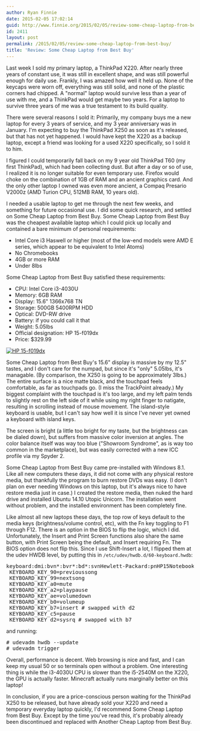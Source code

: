 ```yaml
---
author: Ryan Finnie
date: 2015-02-05 17:02:14
guid: http://www.finnie.org/2015/02/05/review-some-cheap-laptop-from-best-buy/
id: 2411
layout: post
permalink: /2015/02/05/review-some-cheap-laptop-from-best-buy/
title: 'Review: Some Cheap Laptop from Best Buy'
---
```

Last week I sold my primary laptop, a ThinkPad X220. After nearly three years of constant use, it was still in excellent shape, and was still powerful enough for daily use. Frankly, I was amazed how well it held up. None of the keycaps were worn off, everything was still solid, and none of the plastic corners had chipped. A "normal" laptop would survive less than a year of use with me, and a ThinkPad would get maybe two years. For a laptop to survive three years of me was a true testament to its build quality.

There were several reasons I sold it: Primarily, my company buys me a new laptop for every 3 years of service, and my 3 year anniversary was in January. I'm expecting to buy the ThinkPad X250 as soon as it's released, but that has not yet happened. I would have kept the X220 as a backup laptop, except a friend was looking for a used X220 specifically, so I sold it to him.

I figured I could temporarily fall back on my 9 year old ThinkPad T60 (my first ThinkPad), which had been collecting dust. But after a day or so of use, I realized it is no longer suitable for even temporary use. Firefox would choke on the combination of 1GB of RAM and an ancient graphics card. And the only other laptop I owned was even more ancient, a Compaq Presario V2000z (AMD Turion CPU, 512MB RAM, 10 years old).

I needed a usable laptop to get me through the next few weeks, and something for future occasional use. I did some quick research, and settled on Some Cheap Laptop from Best Buy. Some Cheap Laptop from Best Buy was the cheapest available laptop which I could pick up locally and contained a bare minimum of personal requirements:

  * Intel Core i3 Haswell or higher (most of the low-end models were AMD E series, which appear to be equivalent to Intel Atoms)
  * No Chromebooks
  * 4GB or more RAM
  * Under 8lbs

Some Cheap Laptop from Best Buy satisfied these requirements:

  * CPU: Intel Core i3-4030U
  * Memory: 6GB RAM
  * Display: 15.6" 1366x768 TN
  * Storage: 500GB 5400RPM HDD
  * Optical: DVD-RW drive
  * Battery: if you could call it that
  * Weight: 5.05lbs
  * Official designation: HP 15-f019dx
  * Price: $329.99

[<img src="/blog-media/2015/02/quiwoo-760-1024x768.jpg" alt="HP 15-f019dx" width="788" height="591" class="aligncenter size-large wp-image-2415" srcset="/blog-media/2015/02/quiwoo-760-1024x768.jpg 1024w, /blog-media/2015/02/quiwoo-760-300x225.jpg 300w, /blog-media/2015/02/quiwoo-760-788x591.jpg 788w" sizes="(max-width: 788px) 100vw, 788px" />](/blog-media/2015/02/quiwoo-760.jpg)

Some Cheap Laptop from Best Buy's 15.6" display is massive by my 12.5" tastes, and I don't care for the numpad, but since it's "only" 5.05lbs, it's managable. (By comparison, the X250 is going to be approximately 3lbs.) The entire surface is a nice matte black, and the touchpad feels comfortable, as far as touchpads go. (I miss the TrackPoint already.) My biggest complaint with the touchpad is it's too large, and my left palm tends to slightly rest on the left side of it while using my right finger to natigate, resulting in scrolling instead of mouse movement. The island-style keyboard is usable, but I can't say how well it is since I've never yet owned a keyboard with island keys.

The screen is bright (a little too bright for my taste, but the brightness can be dialed down), but suffers from massive color inversion at angles. The color balance itself was way too blue ("Showroom Syndrome", as is way too common in the marketplace), but was easily corrected with a new ICC profile via my Spyder 2.

Some Cheap Laptop from Best Buy came pre-installed with Windows 8.1. Like all new computers these days, it did not come with any physical restore media, but thankfully the program to burn restore DVDs was easy. (I don't plan on ever needing Windows on this laptop, but it's always nice to have restore media just in case.) I created the restore media, then nuked the hard drive and installed Ubuntu 14.10 Utopic Unicorn. The installation went without problem, and the installed environment has been completely fine.

Like almost all new laptops these days, the top row of keys default to the media keys (brightness/volume control, etc), with the Fn key toggling to F1 through F12. There is an option in the BIOS to flip the logic, which I did. Unfortunately, the Insert and Print Screen functions also share the same button, with Print Screen being the default, and Insert requiring Fn. The BIOS option does not flip this. Since I use Shift-Insert a lot, I flipped them at the udev HWDB level, by putting this in `/etc/udev/hwdb.d/60-keyboard.hwdb`:

<pre>keyboard:dmi:bvn*:bvr*:bd*:svnHewlett-Packard:pnHP15NotebookPC:*
 KEYBOARD_KEY_90=previoussong
 KEYBOARD_KEY_99=nextsong
 KEYBOARD_KEY_a0=mute
 KEYBOARD_KEY_a2=playpause
 KEYBOARD_KEY_ae=volumedown
 KEYBOARD_KEY_b0=volumeup
 KEYBOARD_KEY_b7=insert # swapped with d2
 KEYBOARD_KEY_c5=pause
 KEYBOARD_KEY_d2=sysrq # swapped with b7
</pre>

and running:

<pre># udevadm hwdb --update
# udevadm trigger
</pre>

Overall, performance is decent. Web browsing is nice and fast, and I can keep my usual 50 or so terminals open without a problem. One interesting thing is while the i3-4030U CPU is slower than the i5-2540M on the X220, the GPU is actually faster. Minecraft actually runs marginally better on this laptop!

In conclusion, if you are a price-conscious person waiting for the ThinkPad X250 to be released, but have already sold your X220 and need a temporary everyday laptop quickly, I'd recommend Some Cheap Laptop from Best Buy. Except by the time you've read this, it's probably already been discontinued and replaced with Another Cheap Laptop from Best Buy.
